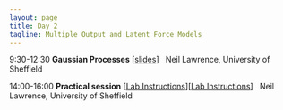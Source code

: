```yaml
---
layout: page
title: Day 2
tagline: Multiple Output and Latent Force Models
---
```



  9:30-12:30   **Gaussian Processes** [[slides](session2.pdf)]
               Neil Lawrence, University of Sheffield
  
  14:00-16:00   **Practical session** [[Lab Instructions](lab.html)][[Lab Instructions](http://nbviewer.ipython.org/github/SheffieldML/notebook/blob/master/lab_classes/gprs/index.ipynb)]
                Neil Lawrence, University of Sheffield


